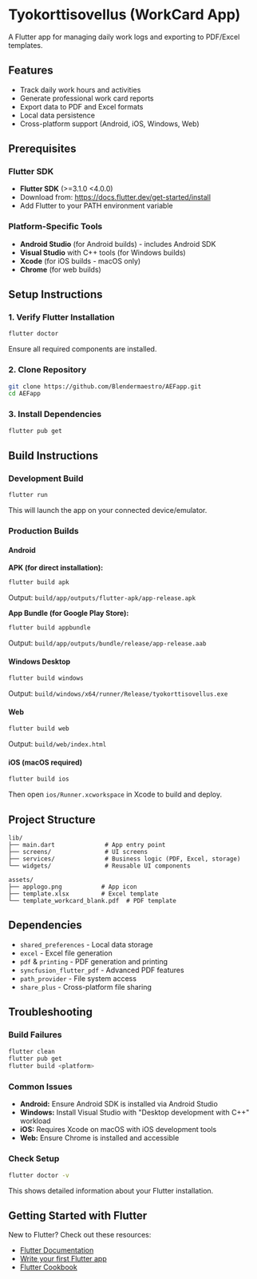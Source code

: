 # Tyokorttisovellus (WorkCard App)

A Flutter app for managing daily work logs and exporting to PDF/Excel templates.

## Features

- Track daily work hours and activities
- Generate professional work card reports  
- Export data to PDF and Excel formats
- Local data persistence
- Cross-platform support (Android, iOS, Windows, Web)

## Prerequisites

### Flutter SDK
- **Flutter SDK** (>=3.1.0 <4.0.0)
- Download from: https://docs.flutter.dev/get-started/install
- Add Flutter to your PATH environment variable

### Platform-Specific Tools
- **Android Studio** (for Android builds) - includes Android SDK
- **Visual Studio** with C++ tools (for Windows builds)
- **Xcode** (for iOS builds - macOS only)
- **Chrome** (for web builds)

## Setup Instructions

### 1. Verify Flutter Installation
```bash
flutter doctor
```
Ensure all required components are installed.

### 2. Clone Repository
```bash
git clone https://github.com/Blendermaestro/AEFapp.git
cd AEFapp
```

### 3. Install Dependencies
```bash
flutter pub get
```

## Build Instructions

### Development Build
```bash
flutter run
```
This will launch the app on your connected device/emulator.

### Production Builds

#### Android
**APK (for direct installation):**
```bash
flutter build apk
```
Output: `build/app/outputs/flutter-apk/app-release.apk`

**App Bundle (for Google Play Store):**
```bash
flutter build appbundle
```
Output: `build/app/outputs/bundle/release/app-release.aab`

#### Windows Desktop
```bash
flutter build windows
```
Output: `build/windows/x64/runner/Release/tyokorttisovellus.exe`

#### Web
```bash
flutter build web
```
Output: `build/web/index.html`

#### iOS (macOS required)
```bash
flutter build ios
```
Then open `ios/Runner.xcworkspace` in Xcode to build and deploy.

## Project Structure

```
lib/
├── main.dart              # App entry point
├── screens/               # UI screens
├── services/              # Business logic (PDF, Excel, storage)
└── widgets/               # Reusable UI components

assets/
├── applogo.png           # App icon
├── template.xlsx         # Excel template
└── template_workcard_blank.pdf  # PDF template
```

## Dependencies

- `shared_preferences` - Local data storage
- `excel` - Excel file generation  
- `pdf` & `printing` - PDF generation and printing
- `syncfusion_flutter_pdf` - Advanced PDF features
- `path_provider` - File system access
- `share_plus` - Cross-platform file sharing

## Troubleshooting

### Build Failures
```bash
flutter clean
flutter pub get
flutter build <platform>
```

### Common Issues
- **Android:** Ensure Android SDK is installed via Android Studio
- **Windows:** Install Visual Studio with "Desktop development with C++" workload
- **iOS:** Requires Xcode on macOS with iOS development tools
- **Web:** Ensure Chrome is installed and accessible

### Check Setup
```bash
flutter doctor -v
```
This shows detailed information about your Flutter installation.

## Getting Started with Flutter

New to Flutter? Check out these resources:
- [Flutter Documentation](https://docs.flutter.dev/)
- [Write your first Flutter app](https://docs.flutter.dev/get-started/codelab)
- [Flutter Cookbook](https://docs.flutter.dev/cookbook)
